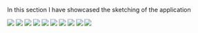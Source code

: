 In this section I have showcased the sketching of the application


<img src="mock-images/Home.PNG">


<img src="mock-images/Leagues.PNG">


<img src="mock-images/Play.PNG">


<img src="mock-images/Raackets.PNG">


<img src="mock-images/Rules.PNG">


<img src="mock-images/Shoes.PNG">


<img src="mock-images/Tips.PNG">


<img src="mock-images/Challenge.PNG">


<img src="mock-images/Characters.PNG">


<img src="mock-images/Customize.PNG">
